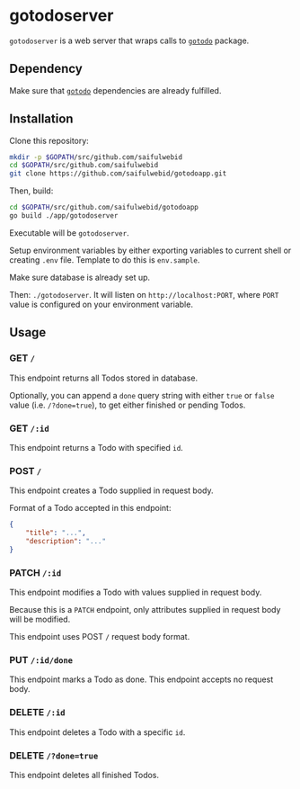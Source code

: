 # gotodoserver

`gotodoserver` is a web server that wraps calls to [`gotodo`](https://github.com/saifulwebid/gotodo) package.

## Dependency

Make sure that [`gotodo`](https://github.com/saifulwebid/gotodo) dependencies are already fulfilled.

## Installation

Clone this repository:

```sh
mkdir -p $GOPATH/src/github.com/saifulwebid
cd $GOPATH/src/github.com/saifulwebid
git clone https://github.com/saifulwebid/gotodoapp.git
```

Then, build:

```sh
cd $GOPATH/src/github.com/saifulwebid/gotodoapp
go build ./app/gotodoserver
```

Executable will be `gotodoserver`.

Setup environment variables by either exporting variables to current shell or creating `.env` file. Template to do this is `env.sample`.

Make sure database is already set up.

Then: `./gotodoserver`. It will listen on `http://localhost:PORT`, where `PORT` value is configured on your environment variable.

## Usage

### GET `/`

This endpoint returns all Todos stored in database.

Optionally, you can append a `done` query string with either `true` or `false` value (i.e. `/?done=true`), to get either finished or pending Todos.

### GET `/:id`

This endpoint returns a Todo with specified `id`.

### POST `/`

This endpoint creates a Todo supplied in request body.

Format of a Todo accepted in this endpoint:

```json
{
    "title": "...",
    "description": "..."
}
```

### PATCH `/:id`

This endpoint modifies a Todo with values supplied in request body.

Because this is a `PATCH` endpoint, only attributes supplied in request body will be modified.

This endpoint uses POST `/` request body format.

### PUT `/:id/done`

This endpoint marks a Todo as done. This endpoint accepts no request body.

### DELETE `/:id`

This endpoint deletes a Todo with a specific `id`.

### DELETE `/?done=true`

This endpoint deletes all finished Todos.
